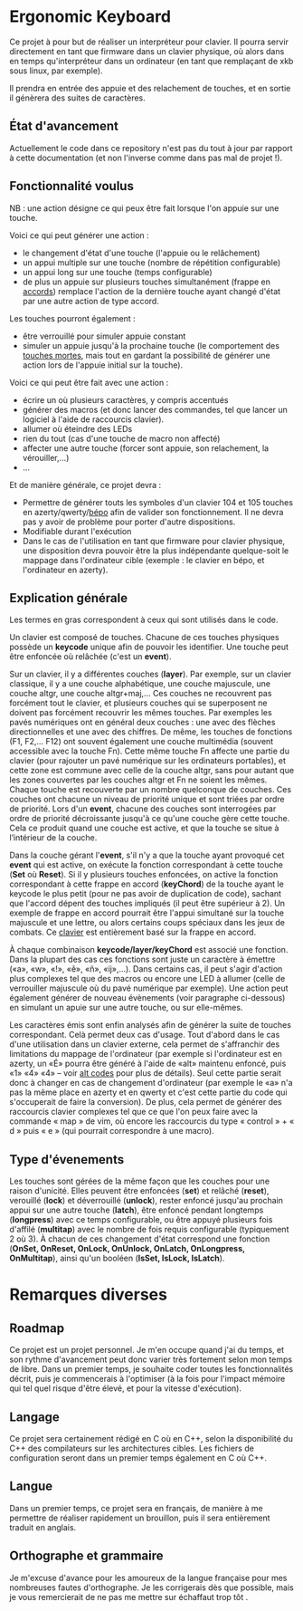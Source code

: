 # Ergonomic Keyboard #

Ce projet à pour but de réaliser un interpréteur pour clavier. Il pourra servir directement en tant que firmware dans un clavier physique, où alors dans en temps qu'interpréteur dans un ordinateur (en tant que remplaçant de xkb sous linux, par exemple).

Il prendra en entrée des appuie et des relachement de touches, et en sortie il génèrera des suites de caractères.

## État d'avancement ##

Actuellement le code dans ce repository n'est pas du tout à jour par rapport à cette documentation (et non l'inverse comme dans pas mal de projet !).

## Fonctionnalité voulus ##

NB : une action désigne ce qui peux être fait lorsque l'on appuie sur une touche.

Voici ce qui peut générer une action :
- le changement d'état d'une touche (l'appuie ou le relâchement)
- un appui multiple sur une touche (nombre de répétition configurable)
- un appui long sur une touche (temps configurable)
- de plus un appuie sur plusieurs touches simultanément (frappe en [accords](https://fr.wikipedia.org/wiki/Clavier_accord)) remplace l'action de la dernière touche ayant changé d'état par une autre action de type accord.

Les touches pourront également :
- être verrouillé pour simuler appuie constant
- simuler un appuie jusqu'à la prochaine touche (le comportement des [touches mortes](https://fr.wikipedia.org/wiki/Touche_morte), mais tout en gardant la possibilité de générer une action lors de l'appuie initial sur la touche).

Voici ce qui peut être fait avec une action :
- écrire un où plusieurs caractères, y compris accentués
- générer des macros (et donc lancer des commandes, tel que lancer un logiciel à l'aide de raccourcis clavier).
- allumer où éteindre des LEDs
- rien du tout (cas d'une touche de macro non affecté)
- affecter une autre touche (forcer sont appuie, son relachement, la vérouiller,…)
- …

Et de manière générale, ce projet devra :
- Permettre de générer touts les symboles d'un clavier 104 et 105 touches en azerty/qwerty/[bépo](http://bepo.fr/wiki/Accueil) afin de valider son fonctionnement. Il ne devra pas y avoir de problème pour porter d'autre dispositions.
- Modifiable durant l'exécution
- Dans le cas de l'utilisation en tant que firmware pour clavier physique, une disposition devra pouvoir être la plus indépendante quelque-soit le mappage dans l'ordinateur cible (exemple : le clavier en bépo, et l'ordinateur en azerty).

## Explication générale ##

Les termes en gras correspondent à ceux qui sont utilisés dans le code.

Un clavier est composé de touches. Chacune de ces touches physiques possède un **keycode** unique afin de pouvoir les identifier. Une touche peut être enfoncée où relâchée (c'est un **event**). 

Sur un clavier, il y a différentes couches (**layer**). Par exemple, sur un clavier classique, il y a une couche alphabétique, une couche majuscule, une couche altgr, une couche altgr+maj,… Ces couches ne recouvrent pas forcément tout le clavier, et plusieurs couches qui se superposent ne doivent pas forcément recouvrir les mêmes touches. Par exemples les pavés numériques ont en général deux couches : une avec des flèches directionnelles et une avec des chiffres. De même, les touches de fonctions (F1, F2,… F12) ont souvent également une couche multimédia (souvent accessible avec la touche Fn). Cette même touche Fn affecte une partie du clavier (pour rajouter un pavé numérique sur les ordinateurs portables), et cette zone est commune avec celle de la couche altgr, sans pour autant que les zones couvertes par les couches altgr et Fn ne soient les mêmes. Chaque touche est recouverte par un nombre quelconque de couches. Ces couches ont chacune un niveau de priorité unique et sont triées par ordre de priorité.
Lors d'un **event**, chacune des couches sont interrogées par ordre de priorité décroissante jusqu'à ce qu'une couche gère cette touche. Cela ce produit quand une couche est active, et que la touche se situe à l’intérieur de la couche.

Dans la couche gérant l'**event**, s'il n'y a que la touche ayant provoqué cet **event** qui est active, on exécute la fonction correspondant à cette touche (**Set** où **Reset**). Si il y plusieurs touches enfoncées, on active la fonction correspondant à cette frappe en accord (**keyChord**) de la touche ayant le keycode le plus petit (pour ne pas avoir de duplication de code), sachant que l'accord dépent des touches impliqués (il peut être supérieur à 2). Un exemple de frappe en accord pourrait être l'appui simultané sur la touche majuscule et une lettre, ou alors certains coups spéciaux dans les jeux de combats. Ce [clavier](http://asetniop.com/) est entièrement basé sur la frappe en accord.

À chaque combinaison **keycode/layer/keyChord** est associé une fonction. Dans la plupart des cas ces fonctions sont juste un caractère à émettre («a», «w», «!», «ě», «ñ», «ĳ»,…). Dans certains cas, il peut s'agir d'action plus complexes tel que des macros ou encore une LED à allumer (celle de verrouiller majuscule où du pavé numérique par exemple). Une action peut également générer de nouveau évènements (voir paragraphe ci-dessous) en simulant un apuie sur une autre touche, ou sur elle-mêmes.

Les caractères émis sont enfin analysés afin de générer la suite de touches correspondant. Celà permet deux cas d'usage. Tout d'abord dans le cas d'une utilisation dans un clavier externe, cela permet de s'affranchir des limitations du mappage de l'ordinateur (par exemple si l'ordinateur est en azerty, un «É» pourra être généré à l'aide de «alt» maintenu enfoncé, puis «1» «4» «4» – voir [alt codes](https://fr.wikipedia.org/wiki/Alt_codes) pour plus de détails). Seul cette partie serait donc à changer en cas de changement d'ordinateur (par exemple le «a» n'a pas la même place en azerty et en qwerty et c'est cette partie du code qui s'occuperait de faire la conversion). De plus, cela permet de générer des raccourcis clavier complexes tel que ce que l'on peux faire avec la commande « map » de vim, où encore les raccourcis du type « control » + « d » puis « e » (qui pourrait correspondre à une macro).

## Type d'évenements ##

Les touches sont gérées de la même façon que les couches pour une raison d'unicité. Elles peuvent être enfoncées (**set**) et relâché (**reset**), verouillé (**lock**) et déverrouillé (**unlock**), rester enfoncé jusqu'au prochain appui sur une autre touche (**latch**), être enfoncé pendant longtemps (**longpress**) avec ce temps configurable, ou être appuyé plusieurs fois d'affilé (**multitap**) avec le nombre de fois requis configurable (typiquement 2 où 3). À chacun de ces changement d'état correspond une fonction (**OnSet, OnReset, OnLock, OnUnlock, OnLatch, OnLongpress, OnMultitap**), ainsi qu'un booléen (**IsSet, IsLock, IsLatch**).

# Remarques diverses #

## Roadmap ##

Ce projet est un projet personnel. Je m'en occupe quand j'ai du temps, et son rythme d'avancement peut donc varier très fortement selon mon temps de libre.
Dans un premier temps, je souhaite coder toutes les fonctionnalités décrit, puis je commencerais à l'optimiser (à la fois pour l'impact mémoire qui tel quel risque d'être élevé, et pour la vitesse d'exécution).

## Langage ##

Ce projet sera certainement rédigé en C où en C++, selon la disponibilité du C++ des compilateurs sur les architectures cibles. Les fichiers de configuration seront dans un premier temps également en C où C++.

## Langue ##

Dans un premier temps, ce projet sera en français, de manière à me permettre de réaliser rapidement un brouillon, puis il sera entièrement traduit en anglais.

## Orthographe et grammaire ##

Je m'excuse d'avance pour les amoureux de la langue française pour mes nombreuses fautes d'orthographe. Je les corrigerais dès que possible, mais je vous remercierait de ne pas me mettre sur échaffaut trop tôt <sourire timide>.
